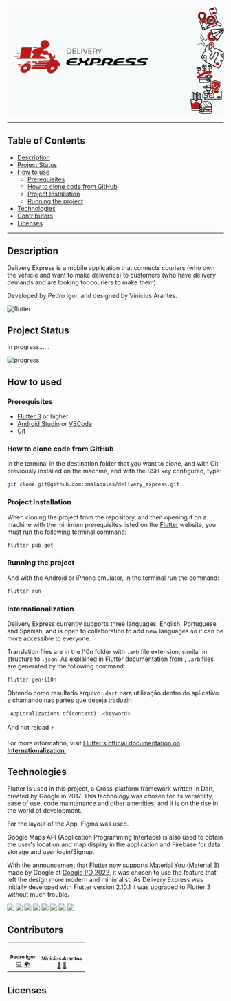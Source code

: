 ![banner](/lib/ui/assets/images/png/BannerDeliveryExpress.png)
<!-- # Delivery Express -->
---

## Table of Contents

* [Description](#description)
* [Project Status](#project-status)
* [How to use](#how-to-used)
  * [Prerequisites](#prerequisites)
  * [How to clone code from GitHub](#how-to-clone-code-from-github)
  * [Project Installation](#project-installation)
  * [Running the project](#running-the-project)
* [Technologies](#technologies)
* [Contributors](#contributors)
* [Licenses](#licenses)

---

## Description

Delivery Express is a mobile application that connects couriers (who own the vehicle and want to make deliveries) to customers (who have delivery demands and are looking for couriers to make them).

Developed by Pedro Igor, and designed by Vinicius Arantes.

![flutter](https://img.shields.io/badge/Flutter-3.0.3-005598?style=for-the-badge&logo=flutter)

## Project Status

In progress……

![progress](https://www.animatedimages.org/data/media/1635/animated-walking-image-0052.gif)

## How to used

### Prerequisites

* [Flutter 3](https://docs.flutter.dev/get-started/install) or higher
* [Android Studio](https://developer.android.com/studio) or [VSCode](https://code.visualstudio.com/)
* [Git](https://git-scm.com/)

### How to clone code from GitHub

In the terminal in the destination folder that you want to clone, and with Git previously installed on the machine, and with the SSH key configured, type:

``` bash
git clone git@github.com:pmalaquias/delivery_express.git
```

### Project Installation

When cloning the project from the repository, and then opening it on a machine with the minimum prerequisites listed on the [Flutter](https://flutter.dev/) website, you must run the following terminal command:

```` bash
flutter pub get
````

### Running the project

And with the Android or iPhone emulator, in the terminal run the command:

```` bash
flutter run
````

### Internationalization

Delivery Express currently supports three languages: English, Portuguese and Spanish, and is open to collaboration to add new languages so it can be more accessible to everyone.

Translation files are in the l10n folder with `.arb` file extension, similar in structure to `.json`. As explained in Flutter documentation from , `.arb`  files are generated by the following command:

```` bash
flutter gen-l10n
````

Obtendo como resultado arquivo `.dart` para utilização dentro do aplicativo e chamando nas partes que deseja traduzir:

```` dart
 AppLocalizations.of(context)!.<keyword>
````

And hot reload ⚡

For more information, visit [Flutter's official documentation on __Internationalization__.](https://docs.flutter.dev/development/accessibility-and-localization/internationalization)

## Technologies

Flutter is used in this project, a Cross-platform framework written in Dart, created by Google in 2017. This technology was chosen for its versatility, ease of use, code maintenance and other amenities, and it is on the rise in the world of development.

For the layout of the App, Figma was used.

Google Maps API (Application Programming Interface) is also used to obtain the user's location and map display in the application and Firebase for data storage and user login/Signup.

With the announcement that [Flutter now supports Material You (Material 3)](https://medium.com/flutter/whats-new-in-flutter-3-8c74a5bc32d0) made by Google at [Google I/O 2022](https://io.google/2022/intl/pt/), it was chosen to use the feature that left the design more modern and minimalist.
As Delivery Express was initially developed with Flutter version 2.10.1 it was upgraded to Flutter 3 without much trouble.

<img src="https://cdn.jsdelivr.net/gh/devicons/devicon/icons/flutter/flutter-original.svg" width=50 /> <img src="https://cdn.jsdelivr.net/gh/devicons/devicon/icons/dart/dart-original.svg" width=50 /> <img src="https://cdn.jsdelivr.net/gh/devicons/devicon/icons/figma/figma-original.svg" width=50 /> <img src="https://cdn.jsdelivr.net/gh/devicons/devicon/icons/firebase/firebase-plain-wordmark.svg" width=50 />
<img src="https://upload.wikimedia.org/wikipedia/commons/c/c7/Google_Material_Design_Logo.svg" width=50 /> <img src="https://cdn.jsdelivr.net/gh/devicons/devicon/icons/androidstudio/androidstudio-original.svg" width=50/> <img src="https://cdn.jsdelivr.net/gh/devicons/devicon/icons/vscode/vscode-original.svg" width=50 /> <img src="https://cdn.jsdelivr.net/gh/devicons/devicon/icons/git/git-plain-wordmark.svg" width=50/>

## Contributors
<!-- ALL-CONTRIBUTORS-LIST:START - Do not remove or modify this section -->
<!-- prettier-ignore-start -->
<!-- markdownlint-disable -->
<table>
  <tr>
    <td align="center"><a href="https://github.com/pmalaquias"><img src="https://avatars.githubusercontent.com/u/40576393?v=4?s=100" width="100px;" alt=""/><br /><sub><b>Pedro Igor</b></sub></a><br /><a href="https://github.com/pmalaquias/delivery_express/commits?author=pmalaquias" title="Code">💻</a> <a href="#translation-pmalaquias" title="Translation">🌍</a></td>
    <td align="center"><a href="https://github.com/viniciusrnt"><img src="https://avatars.githubusercontent.com/u/28420813?v=4?s=100" width="100px;" alt=""/><br /><sub><b>Vinicius Arantes</b></sub></a><br /><a href="#design-viniciusrnt" title="Design">🎨</a> <a href="#ideas-viniciusrnt" title="Ideas, Planning, & Feedback">🤔</a></td>
  </tr>
</table>

<!-- markdownlint-restore -->
<!-- prettier-ignore-end -->

<!-- ALL-CONTRIBUTORS-LIST:END -->

## Licenses
